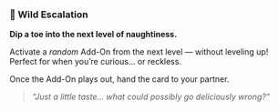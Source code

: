 ### 🧨 Wild Escalation  
**Dip a toe into the next level of naughtiness.**

Activate a *random* Add-On from the next level — without leveling up!  
Perfect for when you’re curious… or reckless.

Once the Add-On plays out, hand the card to your partner.

> *“Just a little taste… what could possibly go deliciously wrong?”*
